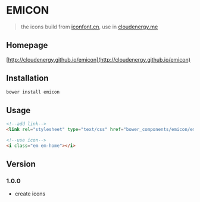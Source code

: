 # EMICON
> the icons build from [iconfont.cn](http://iconfont.cn), use in [cloudenergy.me](http://cloudenergy.me)

## Homepage
[http://cloudenergy.github.io/emicon](http://cloudenergy.github.io/emicon)

## Installation
```cmd
bower install emicon
```

## Usage
```html
<!--add link-->
<link rel="stylesheet" type="text/css" href="bower_components/emicon/emicon.css">

<!--use icon-->
<i class="em em-home"></i>
```

## Version

### 1.0.0
- create icons